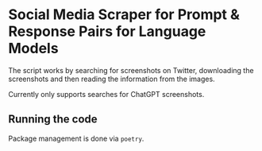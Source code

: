 # Social Media Scraper for Prompt & Response Pairs for Language Models

The script works by searching for screenshots on Twitter, downloading the screenshots and then reading the information from the images.

Currently only supports searches for ChatGPT screenshots.

## Running the code
Package management is done via `poetry`.
